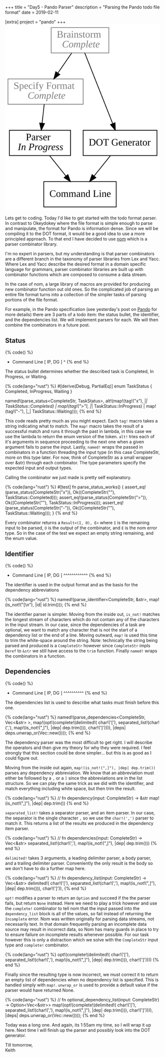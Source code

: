 +++
title = "Day5 - Pando Parser"
description = "Parsing the Pando todo file format"
date = 2019-02-11

[extra]
project = "pando"
+++
![Output](./output.svg)

Lets get to coding. Today I'd like to get started with the todo format parser.
In contrast to Okeydokey where the file format is simple enough to parse and
manipulate, the format for Pando is information dense. Since we will be
compiling it to the DOT format, it would be a good idea to use a more principled
approach. To that end I have decided to use [nom](https://github.com/Geal/nom)
which is a parser combinator library.

I'm no expert in parsers, but my understanding is that parser combinators are a
different branch in the taxonomy of parser libraries from Lex and Yacc. Where
Lex and Yacc describe the desired format in a domain specific language for
grammars, parser combinator libraries are built up with combinator functions
which are composed to consume a data stream.

In the case of nom, a large library of macros are provided for producing new
combinator function out old ones. So the complicated job of parsing an entire
file format turns into a collection of the simpler tasks of parsing portions of
the file format.

For example, in the Pando specification (see yesterday's post on
[Pando](../day4-pando/) for more details) there are 3 parts of a todo item: the
status bullet, the identifier, and the dependencies list. We will implement
parsers for each. We will then combine the combinators in a future post.

## Status

{% code() %}
- Command Line [ IP, DG ]
^
{% end %}

The status bullet determines whether the described task is Completed, In
Progress, or Waiting.

{% code(lang="rust") %}
#[derive(Debug, PartialEq)]
enum TaskStatus {
    Completed,
    InProgress,
    Waiting
}

named!(parse_status<CompleteStr, TaskStatus>,
    alt!(map!(tag!("x"), |_| TaskStatus::Completed) |
         map!(tag!(">"), |_| TaskStatus::InProgress) |
         map!(tag!("-"), |_| TaskStatus::Waiting)));
{% end %}

This code reads pretty much as you might expect. Each `tag!` macro takes a
string indicating what to match. The `map!` macro takes the result of a
successful match and runs it through the past in lambda, in this case we use the
lambda to return the enum version of the token. `alt!` tries each of it's
arguments in sequence proceeding to the next one when a given argument fails to
parse the input. Lastly, `named!` wraps the passed in combinators in a function
threading the input type (in this case CompleteStr, more on this type later. For
now, think of CompleteStr as a small wrapper over &str) through each combinator.
The type parameters specify the expected input and output types.

Calling the combinator we just made is pretty self explanatory.

{% code(lang="rust") %}
#[test]
fn parse_status_works() {
    assert_eq!(parse_status(CompleteStr("x")), Ok((CompleteStr(""), TaskStatus::Completed)));
    assert_eq!(parse_status(CompleteStr(">")), Ok((CompleteStr(""), TaskStatus::InProgress)));
    assert_eq!(parse_status(CompleteStr("-")), Ok((CompleteStr(""), TaskStatus::Waiting)));
}
{% end %}

Every combinator returns a `Result<(I, O), E>` where `I` is the remaining input
to be parsed, `O` is the output of the combinator, and `E` is the nom error
type. So in the case of the test we expect an empty string remaining, and the
enum value.

## Identifier

{% code() %}
- Command Line [ IP, DG ]
  ^^^^^^^^^^^^
{% end %}

The identifier is used in the output format and as the basis for the dependency abbreviations

{% code(lang="rust") %}
named!(parse_identifier<CompleteStr, &str>, map!(is_not!("[\n"), |id| id.trim()));
{% end %}

The identifier parser is simpler. Moving from the inside out, `is_not!` matches
the longest stream of characters which do not contain any of the characters in
the input stream. In our case, since the dependencies of a task are optional, we
want to match any character that is not the start of a dependency list or the
end of a line. Moving outward, `map!` is used this time to trim the white-space
around the string. Note: technically the string being parsed and produced is a
`CompleteStr` however since `CompleteStr` impls `Deref` to `&str` we still have
access to the `trim` function. Finally `named!` wraps the combinators in a
function.

## Dependencies

{% code() %}
- Command Line [ IP, DG ]
               ^^^^^^^^^^
{% end %}

The dependencies list is used to describe what tasks must finish before this
one. 

{% code(lang="rust") %}
named!(parse_dependencies<CompleteStr, Vec<&str> >,
    map!(opt!(complete!(delimited!(
        char!('['),
        separated_list!(char!(','), map!(is_not!(",]"), |dep| dep.trim())),
        char!(']')))),
    |deps| deps.unwrap_or(Vec::new())));
{% end %}

The dependency parser was the most difficult to get right. I will describe the
operators and then give my theory for why they were required. I feel strongly
that this section could be done simpler... but this is as good as I could figure
out.

Moving from the inside out again, `map!(is_not!(",]"), |dep| dep.trim())` parses
any dependency abbreviation. We know that an abbreviation must either be
followed by a `,` or a `]` since the abbreviations are in the list structure. So
we can play the same trick as we did with the identifier, and match everything
including white space, but then trim the result.

{% code(lang="rust") %}
// fn dependency(input: CompleteStr) -> &str
map!(is_not!(",]"), |dep| dep.trim())
{% end %}

`separated_list!` takes a separator parser, and an item parser. In our case, the
separator is the single character `,` so we use the `char!(',')` parser to match
it. This returns a list of the results we produced in the dependency item
parser.

{% code(lang="rust") %}
// fn dependencies(input: CompleteStr) -> Vec<&str>
separated_list!(char!(','), map!(is_not!(",]"), |dep| dep.trim()))
{% end %}

`delimited!` takes 3 arguments, a leading delimiter parser, a body parser, and a
trailing delimiter parser. Conveniently the only result is the body so we don't
have to do a further map here. 

{% code(lang="rust") %}
// fn dependency_list(input: CompleteStr) -> Vec<&str>
delimited!(
    char!('['),
    separated_list!(char!(','), map!(is_not!(",]"), |dep| dep.trim())),
    char!(']')),
{% end %}

`opt!` modifies a parser to return an `Option` and succeed if the the parser
fails, but return `None` instead. Here we need to play a trick however and use
the `complete!` combinator to tell nom that the input passed into the
`dependency_list` block is all of the values, so fail instead of returning the
`Incomplete` error. Nom was written originally for parsing data streams, not
necessarily text. In that domain frequently parsing an incomplete data source
may result in incorrect data, so Nom has many guards in place to try to ensure
failure on incomplete results whenever possible. For our task however this is
only a distraction which we solve with the `CompleteStr` input type and
`complete!` combinator.

{% code(lang="rust") %}
opt!(complete!(delimited!(
    char!('['),
    separated_list!(char!(','), map!(is_not!(",]"), |dep| dep.trim())),
    char!(']'))))
{% end %}

Finally since the resulting type is now incorrect, we must correct it to return
an empty list of dependencies when no dependency list is specified. This is
handled simply with `map!`. `unwrap_or` is used to provide a default value if
the parser would have returned None.

{% code(lang="rust") %}
// fn optional_dependency_list(input: CompleteStr) -> Option<Vec<&str>>
map!(opt!(complete!(delimited!(
    char!('['),
    separated_list!(char!(','), map!(is_not!(",]"), |dep| dep.trim())),
    char!(']')))),
|deps| deps.unwrap_or(Vec::new())));
{% end %}

Today was a long one. And again, its 1:55am my time, so I will wrap it up here.
Next time I will finish up the parser and possibly look into the DOT generator.

Till tomorrow,  
Keith
